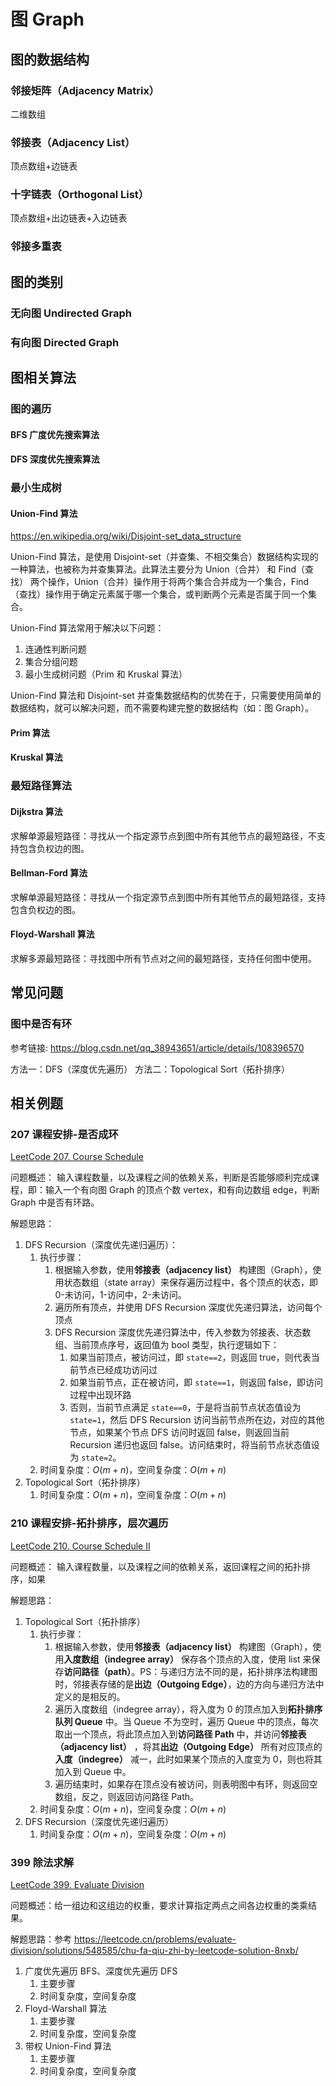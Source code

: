 # 图 Graph


## 图的数据结构


### 邻接矩阵（Adjacency Matrix）

二维数组
### 邻接表（Adjacency List）

顶点数组+边链表

### 十字链表（Orthogonal List）

顶点数组+出边链表+入边链表

### 邻接多重表



## 图的类别


### 无向图 Undirected Graph


### 有向图 Directed Graph


## 图相关算法


### 图的遍历

#### BFS 广度优先搜索算法


#### DFS 深度优先搜索算法


### 最小生成树


#### Union-Find 算法

https://en.wikipedia.org/wiki/Disjoint-set_data_structure

Union-Find 算法，是使用 Disjoint-set（并查集、不相交集合）数据结构实现的一种算法，也被称为并查集算法。此算法主要分为 Union（合并） 和 Find（查找） 两个操作，Union（合并）操作用于将两个集合合并成为一个集合，Find（查找）操作用于确定元素属于哪一个集合，或判断两个元素是否属于同一个集合。

Union-Find 算法常用于解决以下问题：
1. 连通性判断问题
2. 集合分组问题
3. 最小生成树问题（Prim 和 Kruskal 算法）

Union-Find 算法和 Disjoint-set 并查集数据结构的优势在于，只需要使用简单的数据结构，就可以解决问题，而不需要构建完整的数据结构（如：图 Graph）。

#### Prim 算法


#### Kruskal 算法


### 最短路径算法


#### Dijkstra 算法

求解单源最短路径：寻找从一个指定源节点到图中所有其他节点的最短路径，不支持包含负权边的图。

#### Bellman-Ford 算法

求解单源最短路径：寻找从一个指定源节点到图中所有其他节点的最短路径，支持包含负权边的图。

#### Floyd-Warshall 算法

求解多源最短路径：寻找图中所有节点对之间的最短路径，支持任何图中使用。

## 常见问题

### 图中是否有环

参考链接: https://blog.csdn.net/qq_38943651/article/details/108396570

方法一：DFS（深度优先遍历）
方法二：Topological Sort（拓扑排序）

## 相关例题

### 207 课程安排-是否成环

[LeetCode 207. Course Schedule](https://leetcode.com/problems/course-schedule/)

问题概述：
输入课程数量，以及课程之间的依赖关系，判断是否能够顺利完成课程，即：输入一个有向图 Graph 的顶点个数 vertex，和有向边数组 edge，判断 Graph 中是否有环路。

解题思路：
1. DFS Recursion（深度优先递归遍历）：
	1. 执行步骤：
		1. 根据输入参数，使用**邻接表（adjacency list）** 构建图（Graph），使用状态数组（state array）来保存遍历过程中，各个顶点的状态，即 0-未访问，1-访问中，2-未访问。
		2. 遍历所有顶点，并使用 DFS Recursion 深度优先递归算法，访问每个顶点
		3. DFS Recursion 深度优先递归算法中，传入参数为邻接表、状态数组、当前顶点序号，返回值为 bool 类型，执行逻辑如下：
			1. 如果当前顶点，被访问过，即 `state==2`，则返回 true，则代表当前节点已经成功访问过
			2. 如果当前节点，正在被访问，即 `state==1`，则返回 false，即访问过程中出现环路
			3. 否则，当前节点满足 `state==0`，于是将当前节点状态值设为 `state=1`，然后 DFS Recursion 访问当前节点所在边，对应的其他节点，如果某个节点 DFS 访问时返回 false，则返回当前 Recursion 递归也返回 false。访问结束时，将当前节点状态值设为 `state=2`。
	2. 时间复杂度：$O(m+n)$，空间复杂度：$O(m+n)$
2. Topological Sort（拓扑排序）
	1. 时间复杂度：$O(m+n)$，空间复杂度：$O(m+n)$

### 210 课程安排-拓扑排序，层次遍历

[LeetCode 210. Course Schedule II](https://leetcode.com/problems/course-schedule-ii/)

问题概述：
输入课程数量，以及课程之间的依赖关系，返回课程之间的拓扑排序，如果

解题思路：
1. Topological Sort（拓扑排序）
	1. 执行步骤：
		1. 根据输入参数，使用**邻接表（adjacency list）** 构建图（Graph），使用**入度数组（indegree array）** 保存各个顶点的入度，使用 list 来保存**访问路径（path）**。PS：与递归方法不同的是，拓扑排序法构建图时，邻接表存储的是**出边（Outgoing Edge）**，边的方向与递归方法中定义的是相反的。
		2. 遍历入度数组（indegree array），将入度为 0 的顶点加入到**拓扑排序队列 Queue** 中。当 Queue 不为空时，遍历 Queue 中的顶点，每次取出一个顶点，将此顶点加入到**访问路径 Path** 中，并访问**邻接表（adjacency list）** ，将其**出边（Outgoing Edge）** 所有对应顶点的**入度（indegree）** 减一，此时如果某个顶点的入度变为 0，则也将其加入到 Queue 中。
		3. 遍历结束时，如果存在顶点没有被访问，则表明图中有环，则返回空数组，反之，则返回访问路径 Path。
	2. 时间复杂度：$O(m+n)$，空间复杂度：$O(m+n)$
2. DFS Recursion（深度优先递归遍历）
	1. 时间复杂度：$O(m+n)$，空间复杂度：$O(m+n)$


### 399 除法求解

[LeetCode 399. Evaluate Division]( https://leetcode.com/problems/evaluate-division/ )

问题概述：给一组边和这组边的权重，要求计算指定两点之间各边权重的类乘结果。

解题思路：参考 https://leetcode.cn/problems/evaluate-division/solutions/548585/chu-fa-qiu-zhi-by-leetcode-solution-8nxb/
1. 广度优先遍历 BFS、深度优先遍历 DFS
	1. 主要步骤
	2. 时间复杂度，空间复杂度
2. Floyd-Warshall 算法
	1. 主要步骤
	2. 时间复杂度，空间复杂度
3. 带权 Union-Find 算法
	1. 主要步骤
	2. 时间复杂度，空间复杂度